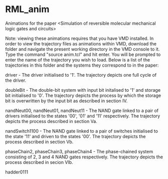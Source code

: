 # RML_anim
Animations for the paper &lt;Simulation of reversible molecular mechanical logic gates and circuits>

Note: viewing these animations requires that you have VMD installed.
In order to view the trajectory files as animations within VMD, download the folder and navigate the present working directory in the VMD console to it. Type the command "source anim.tcl" and hit enter. You will be prompted to enter the name of the trajectory you wish to load. Below is a list of the trajectories in this folder and the systems they correspond to in the paper:

driver - The driver initialised to '1'. The trajectory depicts one full cycle of the driver.

doubleBit - The double-bit system with input bit initalised to '1' and storage bit initialised to '0'. The trajectory depicts the process by which the storage bit is overwritten by the input bit as described in section IV.

nandNeut00, nandNeut01, nandNeut11 - The NAND gate linked to a pair of drivers initialised to the states '00', '01' and '11' respectively. The trajectory depicts the process described in section Va.

nandSwitch1100 - The NAND gate linked to a pair of switches initialised to the state '11' and driven to the states '00'. The trajectory depicts the process described in section Vb.

phaseChain2, phaseChain3, phaseChain4 - The phase-chained system consisting of 2, 3 and 4 NAND gates respectively. The trajectory depicts the process described in secion VIb.

hadder0111
